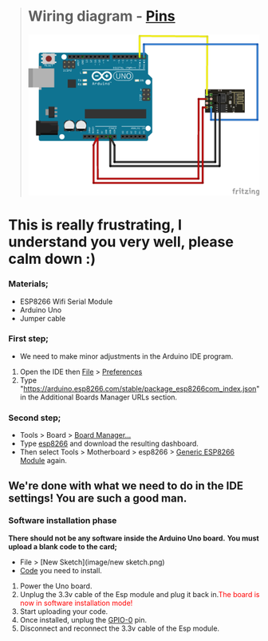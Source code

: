 ># Wiring diagram - [Pins](image/01_pin.png)
>![Untitled Sketch 3_bb](https://raw.githubusercontent.com/equlibrino/esp01_software/main/image/upload_esp01.png)

# This is really frustrating, I understand you very well, please calm down :)

### Materials;
- ESP8266 Wifi Serial Module
- Arduino Uno
- Jumper cable

### First step;
- We need to make minor adjustments in the Arduino IDE program.
1. Open the IDE then [File](image/preferences.png) > [Preferences](image/preferences2.png)
2. Type "https://arduino.esp8266.com/stable/package_esp8266com_index.json" in the Additional Boards Manager URLs section.

### Second step;
- Tools > Board > [Board Manager...](image/board_manager.png)
- Type [esp8266](image/esp8266.png) and download the resulting dashboard.
- Then select Tools > Motherboard > esp8266 > [Generic ESP8266 Module](image/generic.png) again.
## We're done with what we need to do in the IDE settings! You are such a good man.

### **Software installation phase**
**There should not be any software inside the Arduino Uno board.**
**You must upload a blank code to the card;**
- File > [New Sketch](image/new sketch.png)
- [Code](code.png) you need to install.
1. Power the Uno board.
2. Unplug the 3.3v cable of the Esp module and plug it back in.<font color="red">The board is now in software installation mode!</font>
3. Start uploading your code.
4. Once installed, unplug the [GPIO-0](image/01_pin.png) pin.
5. Disconnect and reconnect the 3.3v cable of the Esp module.
